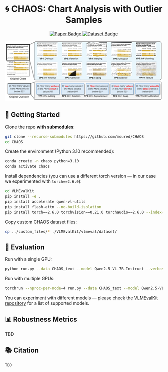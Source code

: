 <h1 align="center">🌀 CHAOS: Chart Analysis with Outlier Samples</h1>

<p align="center">
  <a href="https://arxiv.org/abs/your-paper-link" target="_blank">
    <img src="https://img.shields.io/badge/Paper-📄%20ArXiv-b31b1b?style=for-the-badge" alt="Paper Badge"/>
  </a>
  <a href="https://huggingface.co/datasets/your-dataset-link" target="_blank">
    <img src="https://img.shields.io/badge/Dataset-🙂%20HuggingFace-FFD700?style=for-the-badge" alt="Dataset Badge"/>
  </a>
</p>

<p align="center">
  <img src="misc/chaos_samples.jpg" alt="CHAOS Sample Charts" width="800"/>
</p>


## 🚀 Getting Started

Clone the repo **with submodules**:
```bash
git clone --recurse-submodules https://github.com/moured/CHAOS
cd CHAOS
```

Create the environment (Python 3.10 recommended):
```bash
conda create -n chaos python=3.10
conda activate chaos
```

Install dependencies (you can use a different torch version — in our case we experimented with `torch==2.6.0`):
```bash
cd VLMEvalKit
pip install -e .
pip install accelerate qwen-vl-utils
pip install flash-attn --no-build-isolation
pip install torch==2.6.0 torchvision==0.21.0 torchaudio==2.6.0 --index-url https://download.pytorch.org/whl/cu124
```

Copy custom CHAOS dataset files:
```bash
cp ../custom_files/* ./VLMEvalKit/vlmeval/dataset/
```

## 🧪 Evaluation
Run with a single GPU:
```bash
python run.py --data CHAOS_text --model Qwen2.5-VL-7B-Instruct --verbose

```

Run with multiple GPUs:
```bash
torchrun --nproc-per-node=4 run.py --data CHAOS_text --model Qwen2.5-VL-7B-Instruct --verbose
```

You can experiment with different models — please check the [VLMEvalKit repository](https://github.com/open-compass/VLMEvalKit) for a list of supported models.

## 📊 Robustness Metrics
TBD 

## 📚 Citation
```cite
TBD
```
